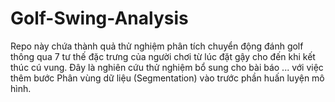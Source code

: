 # Golf-Swing-Analysis
Repo này chứa thành quả thử nghiệm phân tích chuyển động đánh golf thông qua 7 tư thế đặc trưng của người chơi từ lúc đặt gậy cho đến khi kết thúc cú vung. Đây là nghiên cứu thử nghiệm bổ sung cho bài báo ... với việc thêm bước Phân vùng dữ liệu (Segmentation) vào trước phần huấn luyện mô hình. 
